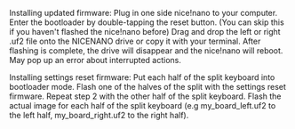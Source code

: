 Installing updated firmware:
Plug in one side nice!nano to your computer.
Enter the bootloader by double-tapping the reset button. (You can skip this if you haven't flashed the nice!nano before)
Drag and drop the left or right .uf2 file onto the NICENANO drive or copy it with your terminal.
After flashing is complete, the drive will disappear and the nice!nano will reboot. May pop up an error about interrupted actions.

Installing settings reset firmware:
Put each half of the split keyboard into bootloader mode.
Flash one of the halves of the split with the settings reset firmware.
Repeat step 2 with the other half of the split keyboard.
Flash the actual image for each half of the split keyboard (e.g my_board_left.uf2 to the left half, my_board_right.uf2 to the right half).
